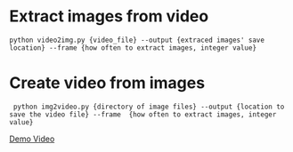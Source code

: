 # Extract images from video

`python video2img.py {video_file} --output {extraced images' save location} --frame {how often to extract images, integer value}`

# Create video from images

` python img2video.py {directory of image files} --output {location to save the video file} --frame  {how often to extract images, integer value}`

[Demo Video]([video](https://www.youtube.com/watch?v=ZE3k3feZKHE))
